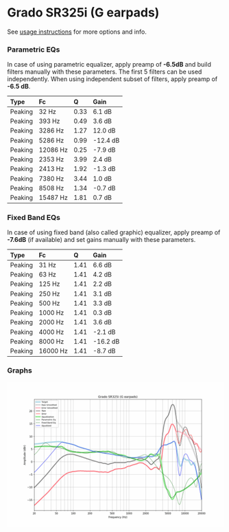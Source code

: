 # Grado SR325i (G earpads)
See [usage instructions](https://github.com/jaakkopasanen/AutoEq#usage) for more options and info.

### Parametric EQs
In case of using parametric equalizer, apply preamp of **-6.5dB** and build filters manually
with these parameters. The first 5 filters can be used independently.
When using independent subset of filters, apply preamp of **-6.5 dB**.

| Type    | Fc       |    Q | Gain     |
|:--------|:---------|:-----|:---------|
| Peaking | 32 Hz    | 0.33 | 6.1 dB   |
| Peaking | 393 Hz   | 0.49 | 3.6 dB   |
| Peaking | 3286 Hz  | 1.27 | 12.0 dB  |
| Peaking | 5286 Hz  | 0.99 | -12.4 dB |
| Peaking | 12086 Hz | 0.25 | -7.9 dB  |
| Peaking | 2353 Hz  | 3.99 | 2.4 dB   |
| Peaking | 2413 Hz  | 1.92 | -1.3 dB  |
| Peaking | 7380 Hz  | 3.44 | 1.0 dB   |
| Peaking | 8508 Hz  | 1.34 | -0.7 dB  |
| Peaking | 15487 Hz | 1.81 | 0.7 dB   |

### Fixed Band EQs
In case of using fixed band (also called graphic) equalizer, apply preamp of **-7.6dB**
(if available) and set gains manually with these parameters.

| Type    | Fc       |    Q | Gain     |
|:--------|:---------|:-----|:---------|
| Peaking | 31 Hz    | 1.41 | 6.6 dB   |
| Peaking | 63 Hz    | 1.41 | 4.2 dB   |
| Peaking | 125 Hz   | 1.41 | 2.2 dB   |
| Peaking | 250 Hz   | 1.41 | 3.1 dB   |
| Peaking | 500 Hz   | 1.41 | 3.3 dB   |
| Peaking | 1000 Hz  | 1.41 | 0.3 dB   |
| Peaking | 2000 Hz  | 1.41 | 3.6 dB   |
| Peaking | 4000 Hz  | 1.41 | -2.1 dB  |
| Peaking | 8000 Hz  | 1.41 | -16.2 dB |
| Peaking | 16000 Hz | 1.41 | -8.7 dB  |

### Graphs
![](./Grado%20SR325i%20(G%20earpads).png)